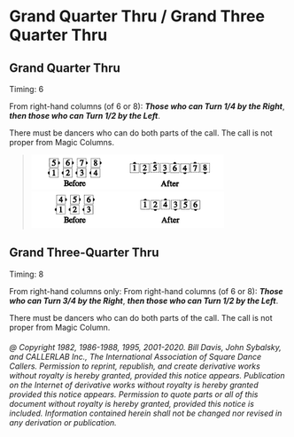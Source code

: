
# Grand Quarter Thru / Grand Three Quarter Thru

## Grand Quarter Thru

Timing: 6

From right-hand columns (of 6 or 8):
***Those who can Turn 1/4 by the Right***,
***then those who can Turn 1/2 by the Left***.

There must be dancers who can do both parts of the call. The call is not proper from Magic Columns.

> 
> ![alt](grand_quarter_thru_1a.png)![alt](grand_quarter_thru_1b.png)  
> ![alt](grand_quarter_thru_1c.png)![alt](grand_quarter_thru_1d.png)
>

## Grand Three-Quarter Thru

Timing: 8

From right-hand columns only:
From right-hand columns (of 6 or 8):
***Those who can Turn 3/4 by the Right***,
***then those who can Turn 1/2 by the Left***.

There must be dancers who can do both parts of the call. The call is not proper from Magic Column.

###### @ Copyright 1982, 1986-1988, 1995, 2001-2020. Bill Davis, John Sybalsky, and CALLERLAB Inc., The International Association of Square Dance Callers. Permission to reprint, republish, and create derivative works without royalty is hereby granted, provided this notice appears. Publication on the Internet of derivative works without royalty is hereby granted provided this notice appears. Permission to quote parts or all of this document without royalty is hereby granted, provided this notice is included. Information contained herein shall not be changed nor revised in any derivation or publication.

<!-- Parts
GrandQuarterThru1
GrandQuarterThru2
Grand34Thru1
Grand34Thru2
-->